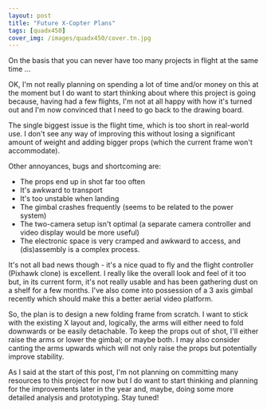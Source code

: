 ```yaml
---
layout: post
title: "Future X-Copter Plans"
tags: [quadx450]
cover_img: /images/quadx450/cover.tn.jpg
---
```


On the basis that you can never have too many projects in flight at the same time ...

OK, I'm not really planning on spending a lot of time and/or money on this at the moment but I do want to start thinking about where this project is going because, having had a few flights, I'm not at all happy with how it's turned out and I'm now convinced that I need to go back to the drawing board.

The single biggest issue is the flight time, which is too short in real-world use.  I don't see any way of improving this without losing a significant amount of weight and adding bigger props (which the current frame won't accommodate).

Other annoyances, bugs and shortcoming are:

 * The props end up in shot far too often
 * It's awkward to transport
 * It's too unstable when landing
 * The gimbal crashes frequently (seems to be related to the power system)
 * The two-camera setup isn't optimal (a separate camera controller and video display would be more useful)
 * The electronic space is very cramped and awkward to access, and (dis)assembly is a complex process.

It's not all bad news though - it's a nice quad to fly and the flight controller (Pixhawk clone) is excellent.  I really like the overall look and feel of it too but, in its current form, it's not really usable and has been gathering dust on a shelf for a few months.  I've also come into possession of a 3 axis gimbal recently which should make this a better aerial video platform.

So, the plan is to design a new folding frame from scratch.  I want to stick with the existing X layout and, logically, the arms will either need to fold downwards or be easily detachable.  To keep the props out of shot, I'll either raise the arms or lower the gimbal; or maybe both.  I may also consider canting the arms upwards which will not only raise the props but potentially improve stability.

As I said at the start of this post, I'm not planning on committing many resources to this project for now but I do want to start thinking and planning for the improvements later in the year and, maybe, doing some more detailed analysis and prototyping.  Stay tuned!
